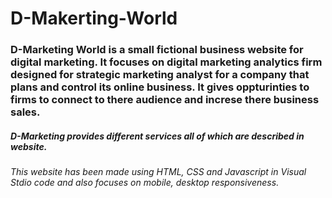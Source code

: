 # D-Makerting-World

### D-Marketing World is a small fictional business website for digital marketing. It focuses on digital marketing analytics firm designed for strategic marketing analyst for a company that plans and control its online business. It gives oppturinties to firms to connect to there audience and increse there business sales.


##### D-Marketing provides different services all of which are described in website. 

###### This website has been made using HTML, CSS and Javascript in Visual Stdio code and also focuses on mobile, desktop responsiveness.
